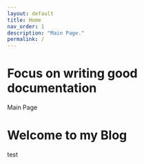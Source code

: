 ```yaml
---
layout: default
title: Home
nav_order: 1
description: "Main Page."
permalink: /
---
```


# Focus on writing good documentation

Main Page
<h1>Welcome to my Blog</h1>

test

<!-- 
*[customize]*
#[customize]: {% link /doc/Terraform/doc-1.md %} -->